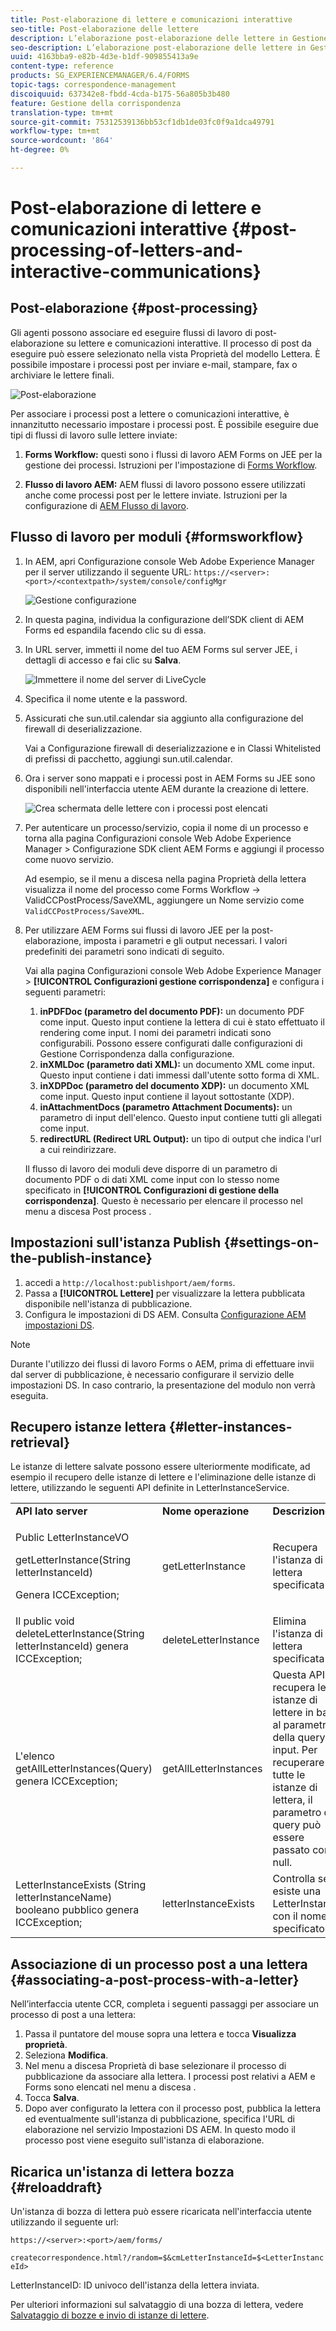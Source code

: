 ```yaml
---
title: Post-elaborazione di lettere e comunicazioni interattive
seo-title: Post-elaborazione delle lettere
description: L’elaborazione post-elaborazione delle lettere in Gestione corrispondenza consente di creare processi post AEM e Forms, come la stampa e l’e-mail, e di integrarli con le lettere.
seo-description: L’elaborazione post-elaborazione delle lettere in Gestione corrispondenza consente di creare processi post AEM e Forms, come la stampa e l’e-mail, e di integrarli con le lettere.
uuid: 4163bba9-e82b-4d3e-b1df-909855413a9e
content-type: reference
products: SG_EXPERIENCEMANAGER/6.4/FORMS
topic-tags: correspondence-management
discoiquuid: 637342e8-fbdd-4cda-b175-56a805b3b480
feature: Gestione della corrispondenza
translation-type: tm+mt
source-git-commit: 75312539136bb53cf1db1de03fc0f9a1dca49791
workflow-type: tm+mt
source-wordcount: '864'
ht-degree: 0%

---
```



# Post-elaborazione di lettere e comunicazioni interattive {#post-processing-of-letters-and-interactive-communications}

## Post-elaborazione {#post-processing}

Gli agenti possono associare ed eseguire flussi di lavoro di post-elaborazione su lettere e comunicazioni interattive. Il processo di post da eseguire può essere selezionato nella vista Proprietà del modello Lettera. È possibile impostare i processi post per inviare e-mail, stampare, fax o archiviare le lettere finali.

![Post-elaborazione](assets/ppoverview.png)

Per associare i processi post a lettere o comunicazioni interattive, è innanzitutto necessario impostare i processi post. È possibile eseguire due tipi di flussi di lavoro sulle lettere inviate:

1. **Forms Workflow:** questi sono i flussi di lavoro AEM Forms on JEE per la gestione dei processi. Istruzioni per l&#39;impostazione di [Forms Workflow](#formsworkflow).

1. **Flusso di lavoro AEM:** AEM flussi di lavoro possono essere utilizzati anche come processi post per le lettere inviate. Istruzioni per la configurazione di [AEM Flusso di lavoro](/help/forms/using/aem-forms-workflow.md).

## Flusso di lavoro per moduli {#formsworkflow}

1. In AEM, apri Configurazione console Web Adobe Experience Manager per il server utilizzando il seguente URL: `https://<server>:<port>/<contextpath>/system/console/configMgr`

   ![Gestione configurazione](assets/2configmanager-1.png)

1. In questa pagina, individua la configurazione dell’SDK client di AEM Forms ed espandila facendo clic su di essa.
1. In URL server, immetti il nome del tuo AEM Forms sul server JEE, i dettagli di accesso e fai clic su **Salva**.

   ![Immettere il nome del server di LiveCycle](assets/1cofigmanager.png)

1. Specifica il nome utente e la password.
1. Assicurati che sun.util.calendar sia aggiunto alla configurazione del firewall di deserializzazione.

   Vai a Configurazione firewall di deserializzazione e in Classi Whitelisted di prefissi di pacchetto, aggiungi sun.util.calendar.

1. Ora i server sono mappati e i processi post in AEM Forms su JEE sono disponibili nell&#39;interfaccia utente AEM durante la creazione di lettere.

   ![Crea schermata delle lettere con i processi post elencati](assets/0configmanager.png)

1. Per autenticare un processo/servizio, copia il nome di un processo e torna alla pagina Configurazioni console Web Adobe Experience Manager > Configurazione SDK client AEM Forms e aggiungi il processo come nuovo servizio.

   Ad esempio, se il menu a discesa nella pagina Proprietà della lettera visualizza il nome del processo come Forms Workflow -> ValidCCPostProcess/SaveXML, aggiungere un Nome servizio come `ValidCCPostProcess/SaveXML`.

1. Per utilizzare AEM Forms sui flussi di lavoro JEE per la post-elaborazione, imposta i parametri e gli output necessari. I valori predefiniti dei parametri sono indicati di seguito.

   Vai alla pagina Configurazioni console Web Adobe Experience Manager > **[!UICONTROL Configurazioni gestione corrispondenza]** e configura i seguenti parametri:

   1. **inPDFDoc (parametro del documento PDF):** un documento PDF come input. Questo input contiene la lettera di cui è stato effettuato il rendering come input. I nomi dei parametri indicati sono configurabili. Possono essere configurati dalle configurazioni di Gestione Corrispondenza dalla configurazione.
   1. **inXMLDoc (parametro dati XML):** un documento XML come input. Questo input contiene i dati immessi dall&#39;utente sotto forma di XML.
   1. **inXDPDoc (parametro del documento XDP):** un documento XML come input. Questo input contiene il layout sottostante (XDP).
   1. **inAttachmentDocs (parametro Attachment Documents):** un parametro di input dell&#39;elenco. Questo input contiene tutti gli allegati come input.
   1. **redirectURL (Redirect URL Output):** un tipo di output che indica l&#39;url a cui reindirizzare.

   Il flusso di lavoro dei moduli deve disporre di un parametro di documento PDF o di dati XML come input con lo stesso nome specificato in **[!UICONTROL Configurazioni di gestione della corrispondenza]**. Questo è necessario per elencare il processo nel menu a discesa Post process .

## Impostazioni sull&#39;istanza Publish {#settings-on-the-publish-instance}

1. accedi a `http://localhost:publishport/aem/forms`.
1. Passa a **[!UICONTROL Lettere]** per visualizzare la lettera pubblicata disponibile nell&#39;istanza di pubblicazione.
1. Configura le impostazioni di DS AEM. Consulta [Configurazione AEM impostazioni DS](/help/forms/using/configuring-the-processing-server-url-.md).

>[!NOTE]
>
>Durante l&#39;utilizzo dei flussi di lavoro Forms o AEM, prima di effettuare invii dal server di pubblicazione, è necessario configurare il servizio delle impostazioni DS. In caso contrario, la presentazione del modulo non verrà eseguita.

## Recupero istanze lettera {#letter-instances-retrieval}

Le istanze di lettere salvate possono essere ulteriormente modificate, ad esempio il recupero delle istanze di lettere e l&#39;eliminazione delle istanze di lettere, utilizzando le seguenti API definite in LetterInstanceService.

<table> 
 <tbody> 
  <tr> 
   <td><strong>API lato server</strong></td> 
   <td><strong>Nome operazione</strong></td> 
   <td><strong>Descrizione</strong></td> 
  </tr> 
  <tr> 
   <td><p>Public LetterInstanceVO</p> <p>getLetterInstance(String letterInstanceId)</p> <p>Genera ICCException; </p> </td> 
   <td>getLetterInstance</td> 
   <td>Recupera l'istanza di lettera specificata </td> 
  </tr> 
  <tr> 
   <td>Il public void deleteLetterInstance(String letterInstanceId) genera ICCException; </td> 
   <td>deleteLetterInstance </td> 
   <td>Elimina l'istanza di lettera specificata </td> 
  </tr> 
  <tr> 
   <td>L'elenco getAllLetterInstances(Query) genera ICCException; </td> 
   <td>getAllLetterInstances </td> 
   <td>Questa API recupera le istanze di lettere in base al parametro della query di input. Per recuperare tutte le istanze di lettera, il parametro di query può essere passato come null.<br /> </td> 
  </tr> 
  <tr> 
   <td>LetterInstanceExists (String letterInstanceName) booleano pubblico genera ICCException; </td> 
   <td>letterInstanceExists </td> 
   <td>Controlla se esiste una LetterInstance con il nome specificato </td> 
  </tr> 
 </tbody> 
</table>

## Associazione di un processo post a una lettera {#associating-a-post-process-with-a-letter}

Nell’interfaccia utente CCR, completa i seguenti passaggi per associare un processo di post a una lettera:

1. Passa il puntatore del mouse sopra una lettera e tocca **Visualizza proprietà**.
1. Seleziona **Modifica**.
1. Nel menu a discesa Proprietà di base selezionare il processo di pubblicazione da associare alla lettera. I processi post relativi a AEM e Forms sono elencati nel menu a discesa .
1. Tocca **Salva**.
1. Dopo aver configurato la lettera con il processo post, pubblica la lettera ed eventualmente sull&#39;istanza di pubblicazione, specifica l&#39;URL di elaborazione nel servizio Impostazioni DS AEM. In questo modo il processo post viene eseguito sull&#39;istanza di elaborazione.

## Ricarica un&#39;istanza di lettera bozza  {#reloaddraft}

Un&#39;istanza di bozza di lettera può essere ricaricata nell&#39;interfaccia utente utilizzando il seguente url:

`https://<server>:<port>/aem/forms/`

`createcorrespondence.html?/random=$&cmLetterInstanceId=$<LetterInstanceId>`

LetterInstanceID: ID univoco dell&#39;istanza della lettera inviata.

Per ulteriori informazioni sul salvataggio di una bozza di lettera, vedere [Salvataggio di bozze e invio di istanze di lettere](/help/forms/using/create-correspondence.md#savingdrafts).
